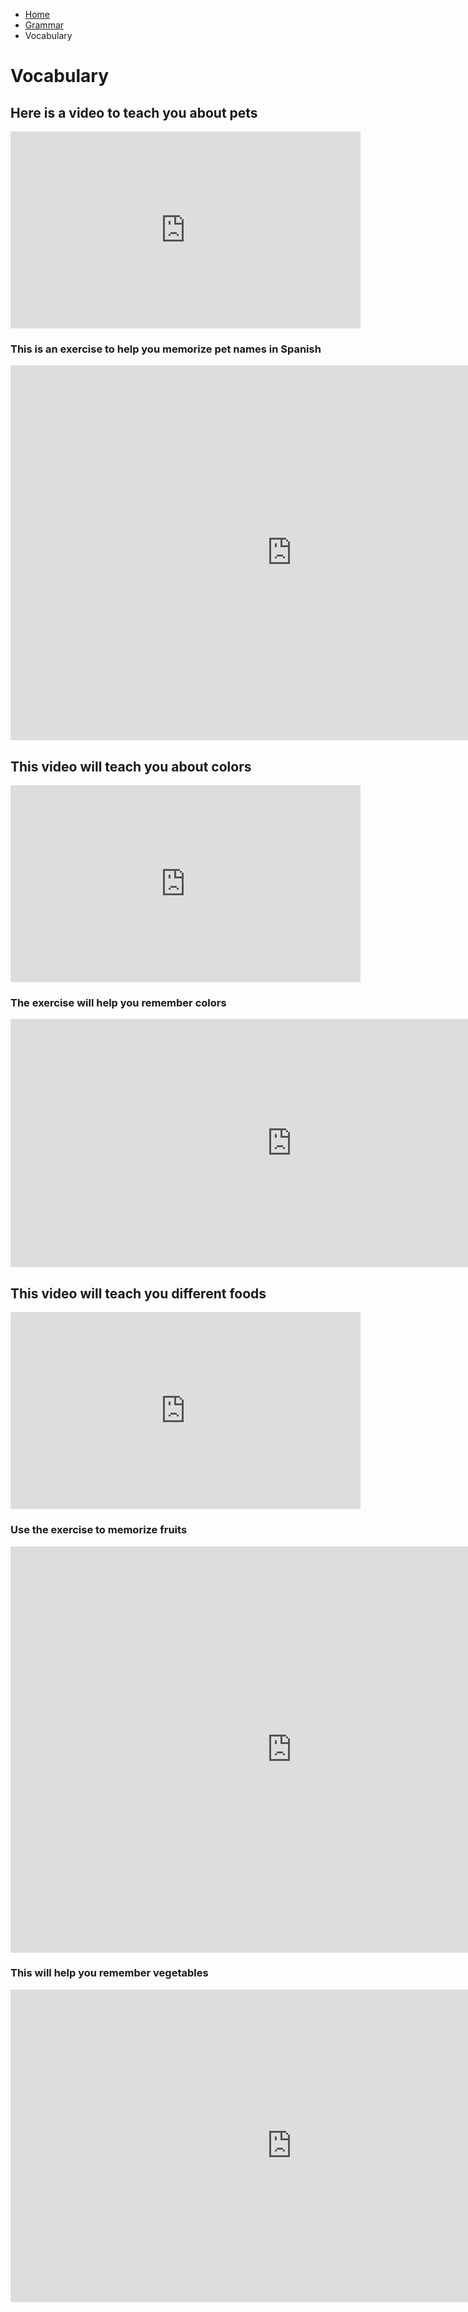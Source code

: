 <ul class="breadcrumb">
  <li><a href="https://161138651.github.io/Spanish-101/index.html">Home</a></li>
  <li><a href="pag2.html">Grammar</a></li>
  <li>Vocabulary</li>
  </ul>
  
  <h1> Vocabulary </h1>
  <h2> Here is a video to teach you about pets</h2>
  <iframe width="560" height="315" src="https://www.youtube.com/embed/nhWNp1FlPlg" frameborder="0" gesture="media" allowfullscreen></iframe>
  <h3> This is an exercise to help you memorize pet names in Spanish </h3>
  <iframe src="https://h5p.org/h5p/embed/168271" width="900" height="600" frameborder="0" allowfullscreen="allowfullscreen"></iframe><script src="https://h5p.org/sites/all/modules/h5p/library/js/h5p-resizer.js" charset="UTF-8"></script>

<h2>This video will teach you about colors </h2>
<iframe width="560" height="315" src="https://www.youtube.com/embed/SKd0my7gRKU" frameborder="0" allow="autoplay; encrypted-media" allowfullscreen></iframe>
<h3> The exercise will help you remember colors</h3>
<iframe src="https://h5p.org/h5p/embed/168319" width="900" height="397" frameborder="0" allowfullscreen="allowfullscreen"></iframe><script src="https://h5p.org/sites/all/modules/h5p/library/js/h5p-resizer.js" charset="UTF-8"></script>

<h2>This video will teach you different foods</h2>
<iframe width="560" height="315" src="https://www.youtube.com/embed/1pEBqmMDAYY" frameborder="0" allow="autoplay; encrypted-media" allowfullscreen></iframe>
<h3>Use the exercise to memorize fruits</h3>
<iframe src="https://h5p.org/h5p/embed/168301" width="900" height="650" frameborder="0" allowfullscreen="allowfullscreen"></iframe><script src="https://h5p.org/sites/all/modules/h5p/library/js/h5p-resizer.js" charset="UTF-8"></script>
<h3> This will help you remember vegetables</h3>
<iframe src="https://h5p.org/h5p/embed/168316" width="900" height="500" frameborder="0" allowfullscreen="allowfullscreen"></iframe><script src="https://h5p.org/sites/all/modules/h5p/library/js/h5p-resizer.js" charset="UTF-8"></script>

  
